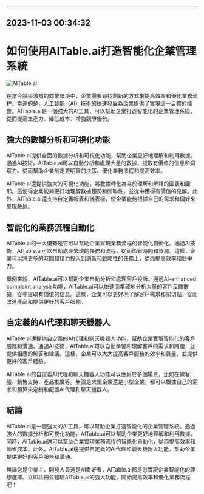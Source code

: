 

---------------------------------------------
2023-11-03 00:34:32
---------------------------------------------

# 如何使用AITable.ai打造智能化企業管理系統

![AITable.ai](https://www.example.com/aitable_image.jpg)

在當今競爭激烈的商業環境中，企業需要尋找創新的方式來提高效率和優化業務流程。幸運的是，人工智能（AI）技術的快速發展為企業提供了實現這一目標的機會。AITable.ai是一個強大的AI工具，可以幫助企業打造智能化的企業管理系統，從而提高生產力、降低成本、增強競爭優勢。

## 強大的數據分析和可視化功能

AITable.ai提供全面的數據分析和可視化功能，幫助企業更好地理解和利用數據。通過AI技術，AITable.ai可以自動分析和處理大量的數據，提取有價值的信息和洞察力。從而幫助企業制定更明智的決策、優化業務流程和提高效率。

AITable.ai還提供強大的可視化功能，將數據轉化為易於理解和解釋的圖表和圖形。這使得企業能夠更好地理解數據趨勢和關聯性，並從中獲得有價值的見解。此外，AITable.ai還支持自定義報表和儀表板，使企業能夠根據自己的需求和偏好來呈現數據。

## 智能化的業務流程自動化

AITable.ai的一大優勢是它可以幫助企業實現業務流程的智能化自動化。通過AI技術，AITable.ai可以自動處理繁瑣的任務和流程，從而節省時間和資源。這樣，企業可以將更多的時間和精力投入到創新和戰略性的任務上，從而提高效率和競爭力。

舉例來說，AITable.ai可以幫助企業自動分析和處理客戶投訴。通過AI-enhanced complaint analysis功能，AITable.ai可以快速而準確地分析大量的客戶反饋數據，從中提取有價值的信息。這樣，企業可以更好地了解客戶需求和關切點，從而改進產品和提供更好的客戶服務。

## 自定義的AI代理和聊天機器人

AITable.ai還提供自定義的AI代理和聊天機器人功能，幫助企業實現智能化的客戶服務和溝通。通過AI技術，AITable.ai可以自動學習和理解客戶的需求和問題，並提供相應的解答和建議。這樣，企業可以大大提高客戶服務的效率和質量，並提供更好的客戶體驗。

AITable.ai的自定義AI代理和聊天機器人功能可以應用於多個場景，比如在線客服、銷售支持、產品推廣等。無論是大型企業還是小型企業，都可以根據自己的需求和預算來定制和配置AI代理和聊天機器人。

## 結論

AITable.ai是一個強大的AI工具，可以幫助企業打造智能化的企業管理系統。通過強大的數據分析和可視化功能，AITable.ai可以幫助企業更好地理解和利用數據。同時，AITable.ai還可以幫助企業實現業務流程的智能化自動化，從而提高效率和節省成本。此外，AITable.ai還提供自定義的AI代理和聊天機器人功能，幫助企業提供更好的客戶服務和溝通。

無論您是企業主、開發人員還是AI愛好者，AITable.ai都是您實現企業智能化的理想選擇。立即註冊並體驗AITable.ai的強大功能，開始提高效率和優化業務流程吧！
